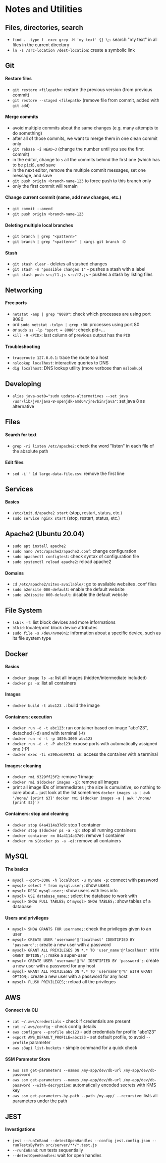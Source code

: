 # Notes and Utilities

## Files, directories, search
- `find . -type f -exec grep -H 'my text' {} \;`: search "my text" in all files in the current directory
- `ln -s /src-location /dest-location`: create a symbolic link 


## Git

#### Restore files
- `git restore <filepath>`: restore the previous version (from previous commit)
- `git restore --staged <filepath>` (remove file from commit, added with `git add`)

#### Merge commits
- avoid multiple commits about the same changes (e.g. many attempts to do something)
- after all of those commits, we want to merge them in one clean commit only
- `git rebase -i HEAD~3` (change the number until you see the first commit)
- in the editor, change to `s` all the commits behind the first one (which has to be `pick`), and save
- in the next editor, remove the multiple commit messages, set one message, and save
- `git push origin +branch-name-123` to force push to this branch only
- only the first commit will remain

#### Change current commit (name, add new changes, etc.)
- `git commit --amend`
- `git push origin +branch-name-123`

#### Deleting multiple local branches
- `git branch | grep "<pattern>"`
- `git branch | grep "<pattern>" | xargs git branch -D`

#### Stash
- `git stash clear` - deletes all stashed changes
- `git stash -m "possible changes 1"` - pushes a stash with a label
- `git stash push src/f1.js src/f2.js` - pushes a stash by listing files


## Networking

#### Free ports
- `netstat -anp | grep "8080"`: check which processes are using port 8080 
- ord `sudo netstat -tulpn | grep :80`: processes using port 80
- or `sudo ss -lp "sport = 8080"`: check pid=...
- `kill -9 <PID>`: last column of previous output has the `PID`

#### Troubleshooting
- `traceroute 127.0.0.1`: trace the route to a host
- `nslookup localhost`: interactive queries to DNS
- `dig localhost`: DNS lookup utility (more verbose than `nslookup`)


## Developing
- `alias java-set8="sudo update-alternatives --set java /usr/lib/jvm/java-8-openjdk-amd64/jre/bin/java"`: set java 8 as alternative


## Files

#### Search for text
- `grep -ri listen /etc/apache2`: check the word "listen" in each file of the absolute path

#### Edit files
- `sed -i'' 1d large-data-file.csv`: remove the first line 



## Services

#### Basics
- `/etc/init.d/apache2 start` (stop, restart, status, etc.)
- `sudo service nginx start` (stop, restart, status, etc.)



## Apache2 (Ubuntu 20.04)
- `sudo apt install apache2`
- `sudo nano /etc/apache2/apache2.conf`: change configuration
- `sudo apachectl configtest`: check syntax of configuration file
- `sudo systemctl reload apache2`: reload apache2

#### Domains
- `cd /etc/apache2/sites-available/`: go to available websites .conf files
- `sudo a2ensite 000-default`: enable the default website
- `sudo a2dissite 000-default`: disable the default website

## File System
- `lsblk -f`: list block devices and more informations
- `blkid`: locate/print block device attributes
- `sudo file -s /dev/nvme0n1`: information about a specific device, such as its file system type


## Docker

#### Basics
- `docker image ls -a`: list all images (hidden/intermediate included)
- `docker ps -a`: list all containers

#### Images
- `docker build -t abc123 .`: build the image

#### Containers: execution
- `docker run -d -t abc123`: run container based on image "abc123", detached (-d) and with terminal (-t)
- `docker run -d -t -p 3020:3000 abc123`
- `docker run -d -t -P abc123`: expose ports with automatically assigned one (-P)
- `docker exec -ti e390ceb99781 sh`: access the container with a terminal

#### Images: cleaning
- `docker rmi 9329ff23f2`: remove 1 image
- `docker rmi $(docker images -q)`: remove all images
- print all image IDs of intermediates <none>; the size is cumulative, so nothing to care about... just look at the list sometimes
  `docker images -a | awk '/none/ {print $3}'`
  `docker rmi $(docker images -a | awk '/none/ {print $3}')`

#### Containers: stop and cleaning
- `docker stop 84a4114a37d9`: stop 1 container
- `docker stop $(docker ps -a -q)`: stop all running containers
- `docker container rm 84a4114a37d9`: remove 1 container
- `docker rm $(docker ps -a -q)`: remove all containers

## MySQL

#### The basics
- `mysql --port=3306 -h localhost -u myname -p`: connect with password
- `mysql> select * from mysql.user;`: show users
- `mysql> DESC mysql.user;`: show users with less info
- `mysql> USE database_name;`: select the database to work with
- `mysql> SHOW FULL TABLES;` or `mysql> SHOW TABLES;`: show tables of a database

#### Users and privileges
- `mysql> SHOW GRANTS FOR username;`: check the privileges given to an user
- `mysql> CREATE USER 'username'@'localhost' IDENTIFIED BY 'password';`: create a new user with a password
- `mysql> GRANT ALL PRIVILEGES ON *.* TO 'user_name'@'localhost' WITH GRANT OPTION;';`: make a super-user
- `mysql> CREATE USER 'username'@'%' IDENTIFIED BY 'password';`: create a new user with a password for any host
- `mysql> GRANT ALL PRIVILEGES ON *.* TO 'username'@'%' WITH GRANT OPTION;`: create a new user with a password for any host
- `mysql> FLUSH PRIVILEGES;`: reload all the privileges


## AWS

#### Connect via CLI
- `cat ~/.aws/credentials` - check if credentials are present
- `cat ~/.aws/config` - check config details
- `aws configure --profile abc123` - add credentials for profile "abc123"
- `export AWS_DEFAULT_PROFILE=abc123` - set default profile, to avoid `--profile` parameter
- `aws s3api list-buckets` - simple command for a quick check

#### SSM Parameter Store
- `aws ssm get-parameters --names /my-app/dev/db-url /my-app/dev/db-password`
- `aws ssm get-parameters --names /my-app/dev/db-url /my-app/dev/db-password --with-decryption`: automatically encoded secrets with KMS key
- `aws ssm get-parameters-by-path --path /my-app/ --recursive`: lists all parameters under the path


## JEST

#### Investigations
- `jest --runInBand --detectOpenHandles --config jest.config.json --runTestsByPath src/server/**/*.test.js`
- `--runInBand`: run tests sequentially
- `--detectOpenHandles`: wait for open handles
